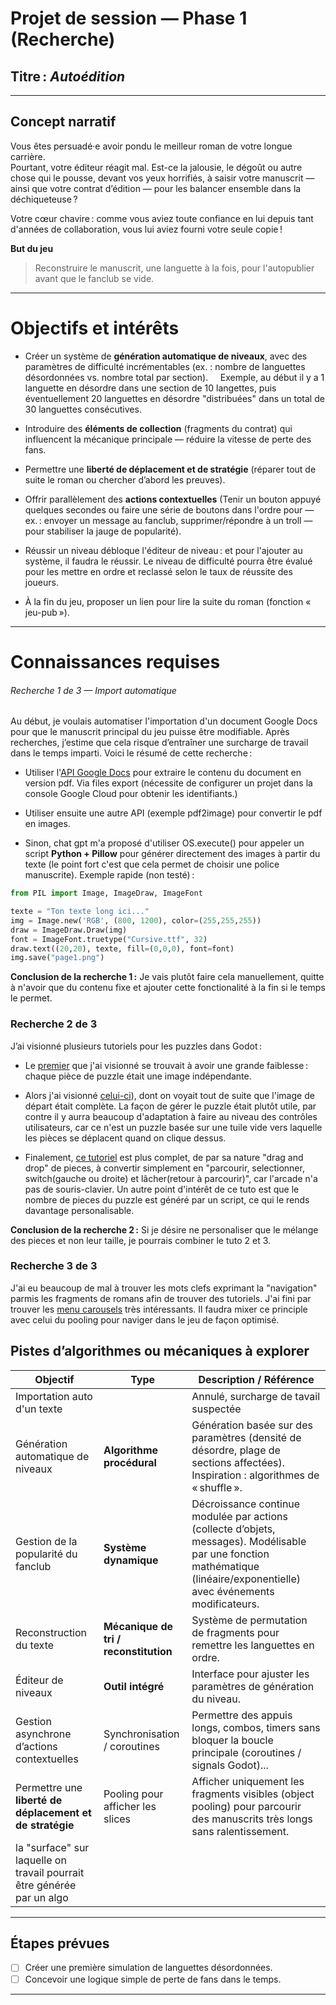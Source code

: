 # Projet de session — Phase 1 (Recherche)

## Titre&thinsp;: *Autoédition*

---

## Concept narratif

Vous êtes persuadé·e avoir pondu le meilleur roman de votre longue carrière.  
Pourtant, votre éditeur réagit mal. Est-ce la jalousie, le dégoût ou autre chose qui le pousse, devant vos yeux horrifiés, à saisir votre manuscrit — ainsi que votre contrat d’édition — pour les balancer ensemble dans la déchiqueteuse&thinsp;?

Votre cœur chavire&thinsp;: comme vous aviez toute confiance en lui depuis tant d'années de collaboration, vous lui aviez fourni votre seule copie&thinsp;!

**But du jeu**

> Reconstruire le manuscrit, une languette à la fois, pour l'autopublier avant que le fanclub se vide.

---

# Objectifs et intérêts

- Créer un système de **génération automatique de niveaux**, avec des paramètres de difficulté incrémentables (ex. : nombre de languettes désordonnées vs. nombre total par section).
      Exemple, au début il y a 1 languette en désordre dans une section de 10 langettes, puis éventuellement 20 languettes en désordre "distribuées" dans un total de 30 languettes consécutives.

- Introduire des **éléments de collection** (fragments du contrat) qui influencent la mécanique principale — réduire la vitesse de perte des fans.

- Permettre une **liberté de déplacement et de stratégie** (réparer tout de suite le roman ou chercher d’abord les preuves).

- Offrir parallèlement des **actions contextuelles** (Tenir un bouton appuyé quelques secondes ou faire une série de boutons dans l'ordre pour — ex.&thinsp;: envoyer un message au fanclub, supprimer/répondre à un troll — pour stabiliser la jauge de popularité).

- Réussir un niveau débloque l'éditeur de niveau&thinsp;: et pour l'ajouter au système, il faudra le réussir. Le niveau de difficulté pourra être évalué pour les mettre en ordre et reclassé selon le taux de réussite des joueurs.

- À la fin du jeu, proposer un lien pour lire la suite du roman (fonction «&thinsp;jeu-pub&thinsp;»).

-------

# Connaissances requises

###### Recherche 1 de 3 — Import automatique

Au début, je voulais automatiser l'importation d'un document Google Docs pour que le manuscrit principal du jeu puisse être modifiable. Après recherches, j’estime que cela risque d’entraîner une surcharge de travail dans le temps imparti. Voici le résumé de cette recherche&thinsp;:

- Utiliser l'[API Google Docs](https://developers.google.com/docs/api) pour extraire le contenu du document en version pdf. Via files export (nécessite de configurer un projet dans la console Google Cloud pour obtenir les identifiants.)

- Utiliser ensuite une autre API (exemple pdf2image) pour convertir le pdf en images.

- Sinon, chat gpt m'a proposé d'utiliser OS.execute() pour appeler un script **Python + Pillow** pour générer directement des images à partir du texte (le point fort c'est que cela permet de choisir une police manuscrite). Exemple rapide (non testé)&thinsp;:

```python
from PIL import Image, ImageDraw, ImageFont

texte = "Ton texte long ici..."
img = Image.new('RGB', (800, 1200), color=(255,255,255))
draw = ImageDraw.Draw(img)
font = ImageFont.truetype("Cursive.ttf", 32)
draw.text((20,20), texte, fill=(0,0,0), font=font)
img.save("page1.png")
```

**Conclusion de la recherche 1&thinsp;:** Je vais plutôt faire cela manuellement, quitte à n'avoir que du contenu fixe et ajouter cette fonctionalité à la fin si le temps le permet.

### Recherche 2 de 3

J’ai visionné plusieurs tutoriels pour les puzzles dans Godot&thinsp;:

- Le [premier](https://www.youtube.com/watch?v=aODh7LNiEbI) que j'ai visionné se trouvait à avoir une grande faiblesse&thinsp;: chaque pièce de puzzle était une image indépendante. 

- Alors j'ai visionné [celui-ci](https://www.youtube.com/watch?v=gfuflZ21FDU&list=PL5t0hR7ADzuk3drVsw-8BKx9JK35lp6Ix&index=1)), dont on voyait tout de suite que l'image de départ était complète. La façon de gérer le puzzle était plutôt utile, par contre il y aurra beaucoup d'adaptation à faire au niveau des contrôles utilisateurs, car ce n'est un puzzle basée sur une tuile vide vers laquelle les pièces se déplacent quand on clique dessus.

- Finalement, [ce tutoriel](https://www.youtube.com/watch?v=t27pntMNXf8) est plus complet, de par sa nature "drag and drop" de pieces, à convertir simplement en "parcourir, selectionner, switch(gauche ou droite) et lâcher(retour à parcourir)", car l'arcade n'a pas de souris-clavier. Un autre point d'intérêt de ce tuto est que le nombre de pieces du puzzle est généré par un script, ce qui le rends davantage personalisable.

**Conclusion de la recherche 2&thinsp;:** Si je désire ne personaliser que le mélange des pieces et non leur taille, je pourrais combiner le tuto 2 et 3.

### Recherche 3 de 3

J'ai eu beaucoup de mal à trouver les mots clefs exprimant la "navigation" parmis les fragments de romans afin de trouver des tutoriels. J'ai fini par trouver les [menu carousels](https://www.youtube.com/watch?v=z6sUvOBYpT4) très intéressants. Il faudra mixer ce principle avec celui du pooling pour naviger dans le jeu de façon optimisé.

## Pistes d’algorithmes ou mécaniques à explorer

| Objectif                                                               | Type                                  | Description / Référence                                                                                                                                                    |
| ---------------------------------------------------------------------- | ------------------------------------- | -------------------------------------------------------------------------------------------------------------------------------------------------------------------------- |
| Importation auto d'un texte                                            |                                       | Annulé, surcharge de tavail suspectée                                                                                                                                      |
| Génération automatique de niveaux                                      | **Algorithme procédural**             | Génération basée sur des paramètres (densité de désordre, plage de sections affectées). Inspiration : algorithmes de «&thinsp;shuffle&thinsp;».                                          |
| Gestion de la popularité du fanclub                                    | **Système dynamique**                 | Décroissance continue modulée par actions (collecte d’objets, messages). Modélisable par une fonction mathématique (linéaire/exponentielle) avec événements modificateurs. |
| Reconstruction du texte                                                | **Mécanique de tri / reconstitution** | Système de permutation de fragments pour remettre les languettes en ordre.                                                                                                 |
| Éditeur de niveaux                                                     | **Outil intégré**                     | Interface pour ajuster les paramètres de génération du niveau.                                                                                                             |
| Gestion asynchrone d’actions contextuelles                             | Synchronisation / coroutines          | Permettre des appuis longs, combos, timers sans bloquer la boucle principale (coroutines / signals Godot)...                                                               |
| Permettre une **liberté de déplacement et de stratégie**               | Pooling pour afficher les slices      | Afficher uniquement les fragments visibles (object pooling) pour parcourir des manuscrits très longs sans ralentissement.                                                  |
| la "surface" sur laquelle on travail pourrait être générée par un algo |                                       |                                                                                                                                                                            |

---

## Étapes prévues

- [ ] Créer une première simulation de languettes désordonnées.
- [ ] Concevoir une logique simple de perte de fans dans le temps.

----------------------
